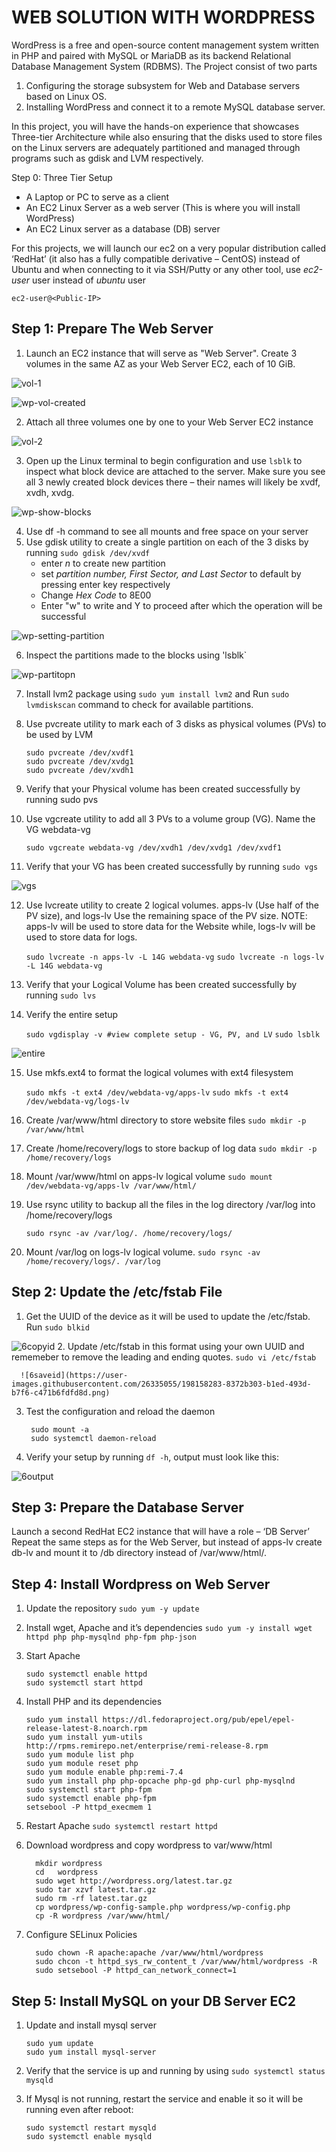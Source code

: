 # WEB SOLUTION WITH WORDPRESS

WordPress is a free and open-source content management system written in PHP and paired with MySQL or MariaDB as its backend Relational Database Management System (RDBMS).
The Project consist of two parts
1.  Configuring the storage subsystem for Web and Database servers based on Linux OS. 
2.  Installing WordPress and connect it to a remote MySQL database server.

In this project, you will have the hands-on experience that showcases Three-tier Architecture while also ensuring that the disks used to store files on the Linux servers are adequately partitioned and managed through programs such as gdisk and LVM respectively.

Step 0: Three Tier Setup
- A Laptop or PC to serve as a client
- An EC2 Linux Server as a web server (This is where you will install WordPress)
- An EC2 Linux server as a database (DB) server

For this projects, we will launch our ec2 on a very popular distribution called ‘RedHat’ (it also has a fully compatible derivative – CentOS) instead of Ubuntu and when connecting to it via SSH/Putty or any other tool, use *ec2-user* user instead of *ubuntu* user

`ec2-user@<Public-IP>`

## Step 1: Prepare The Web Server
1.  Launch an EC2 instance that will serve as "Web Server". Create 3 volumes in the same AZ as your Web Server EC2, each of 10 GiB.

![vol-1](https://user-images.githubusercontent.com/26335055/198114570-db0afb41-c681-4dd3-ac40-51c6a293a08f.png)

![wp-vol-created](https://user-images.githubusercontent.com/26335055/198114631-3225028d-5fc6-4728-b8fb-094ffd10710a.png)

2.  Attach all three volumes one by one to your Web Server EC2 instance

![vol-2](https://user-images.githubusercontent.com/26335055/198114465-ac5717c5-44c2-4785-b5b7-25790dffd6ea.png)

3.  Open up the Linux terminal to begin configuration and use `lsblk` to inspect what block device are attached to the server. Make sure you see all 3 newly created block devices there – their names will likely be xvdf, xvdh, xvdg.

![wp-show-blocks](https://user-images.githubusercontent.com/26335055/198115471-a0f94f3d-64b7-43f8-a8de-6f6357adc7ef.png)

4.  Use df -h command to see all mounts and free space on your server
5.  Use gdisk utility to create a single partition on each of the 3 disks by running `sudo gdisk /dev/xvdf`
      - enter *n* to create new partition
      - set *partition number, First Sector, and Last Sector* to default by pressing enter key respectively
      - Change *Hex Code* to 8E00
      - Enter "w" to write and Y to proceed after which the operation will be successful

![wp-setting-partition](https://user-images.githubusercontent.com/26335055/198115735-523a10c8-7c82-4d0b-845c-4689e213b973.png)

6. Inspect the partitions made to the blocks using 'lsblk`

 ![wp-partitopn](https://user-images.githubusercontent.com/26335055/198117126-e1c18d76-bab1-4940-9c24-f89c202b06c5.png)

7.    Install lvm2 package using `sudo yum install lvm2` and Run `sudo lvmdiskscan` command to check for available partitions.
8.    Use pvcreate utility to mark each of 3 disks as physical volumes (PVs) to be used by LVM

      ```
      sudo pvcreate /dev/xvdf1
      sudo pvcreate /dev/xvdg1
      sudo pvcreate /dev/xvdh1
      ```
9.    Verify that your Physical volume has been created successfully by running sudo pvs
10.   Use vgcreate utility to add all 3 PVs to a volume group (VG). Name the VG webdata-vg

      `sudo vgcreate webdata-vg /dev/xvdh1 /dev/xvdg1 /dev/xvdf1`
11.   Verify that your VG has been created successfully by running `sudo vgs`

![vgs](https://user-images.githubusercontent.com/26335055/198135460-3d075eb0-52dd-4813-91bd-ef59f2d0991a.png)

12.   Use lvcreate utility to create 2 logical volumes. apps-lv (Use half of the PV size), and logs-lv Use the remaining space of the PV size. NOTE: apps-lv will be used to store data for the Website while, logs-lv will be used to store data for logs.

      `sudo lvcreate -n apps-lv -L 14G webdata-vg`
      `sudo lvcreate -n logs-lv -L 14G webdata-vg`
13.   Verify that your Logical Volume has been created successfully by running `sudo lvs`
14.   Verify the entire setup

      `sudo vgdisplay -v #view complete setup - VG, PV, and LV`
      `sudo lsblk`

![entire](https://user-images.githubusercontent.com/26335055/198151128-be754f76-53e1-48fb-9044-c8680c9ffea7.png)

15.   Use mkfs.ext4 to format the logical volumes with ext4 filesystem

      `sudo mkfs -t ext4 /dev/webdata-vg/apps-lv`
      `sudo mkfs -t ext4 /dev/webdata-vg/logs-lv`
16.   Create /var/www/html directory to store website files `sudo mkdir -p /var/www/html`
17.   Create /home/recovery/logs to store backup of log data `sudo mkdir -p /home/recovery/logs`
18.   Mount /var/www/html on apps-lv logical volume `sudo mount /dev/webdata-vg/apps-lv /var/www/html/`
19.   Use rsync utility to backup all the files in the log directory /var/log into /home/recovery/logs

      `sudo rsync -av /var/log/. /home/recovery/logs/`
20.   Mount /var/log on logs-lv logical volume. `sudo rsync -av /home/recovery/logs/. /var/log`

## Step 2: Update the /etc/fstab File
1. Get the UUID of the device as it will be used to update the /etc/fstab. Run `sudo blkid`

![6copyid](https://user-images.githubusercontent.com/26335055/198158064-2724485e-fecb-420e-b5f8-e9e637859cee.png)
2. Update /etc/fstab in this format using your own UUID and rememeber to remove the leading and ending quotes. `sudo vi /etc/fstab`

      ![6saveid](https://user-images.githubusercontent.com/26335055/198158283-8372b303-b1ed-493d-b7f6-c471b6fdfd8d.png)

3. Test the configuration and reload the daemon
      
      ```
       sudo mount -a
       sudo systemctl daemon-reload
      ```
4. Verify your setup by running `df -h`, output must look like this:

![6output](https://user-images.githubusercontent.com/26335055/198158216-c90b5173-a95b-4abb-a96e-a14de19319ee.png)

## Step 3: Prepare the Database Server
Launch a second RedHat EC2 instance that will have a role – ‘DB Server’
Repeat the same steps as for the Web Server, but instead of apps-lv create db-lv and mount it to /db directory instead of /var/www/html/.

## Step 4: Install Wordpress on Web Server

1.    Update the repository `sudo yum -y update`
2.    Install wget, Apache and it’s dependencies `sudo yum -y install wget httpd php php-mysqlnd php-fpm php-json`
3.    Start Apache 

      ```
      sudo systemctl enable httpd
      sudo systemctl start httpd
      ```
4.    Install PHP and its dependencies

      ```
      sudo yum install https://dl.fedoraproject.org/pub/epel/epel-release-latest-8.noarch.rpm
      sudo yum install yum-utils http://rpms.remirepo.net/enterprise/remi-release-8.rpm
      sudo yum module list php
      sudo yum module reset php
      sudo yum module enable php:remi-7.4
      sudo yum install php php-opcache php-gd php-curl php-mysqlnd
      sudo systemctl start php-fpm
      sudo systemctl enable php-fpm
      setsebool -P httpd_execmem 1
      ```
5.    Restart Apache `sudo systemctl restart httpd`
6.    Download wordpress and copy wordpress to var/www/html

      ```
        mkdir wordpress
        cd   wordpress
        sudo wget http://wordpress.org/latest.tar.gz
        sudo tar xzvf latest.tar.gz
        sudo rm -rf latest.tar.gz
        cp wordpress/wp-config-sample.php wordpress/wp-config.php
        cp -R wordpress /var/www/html/
      ```
7.    Configure SELinux Policies

      ```
        sudo chown -R apache:apache /var/www/html/wordpress
        sudo chcon -t httpd_sys_rw_content_t /var/www/html/wordpress -R
        sudo setsebool -P httpd_can_network_connect=1
      ```

## Step 5: Install MySQL on your DB Server EC2
1.    Update and install mysql server
      
      ```
      sudo yum update
      sudo yum install mysql-server
      ```
2.    Verify that the service is up and running by using `sudo systemctl status mysqld`
3.    If Mysql is not running, restart the service and enable it so it will be running even after reboot:

      ```
      sudo systemctl restart mysqld
      sudo systemctl enable mysqld
      ```
